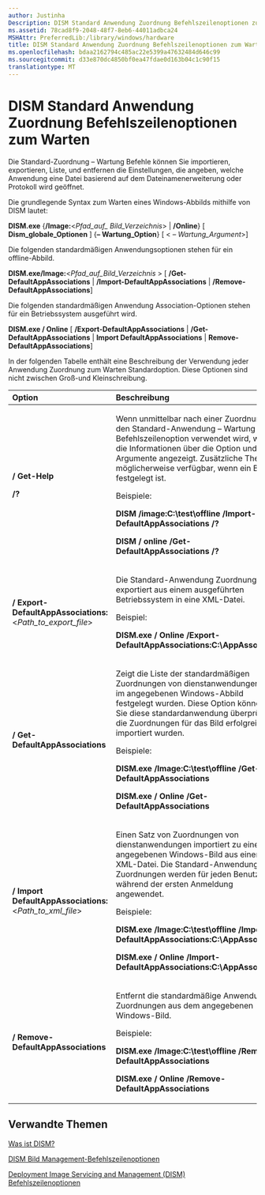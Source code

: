 ```yaml
---
author: Justinha
Description: DISM Standard Anwendung Zuordnung Befehlszeilenoptionen zum Warten
ms.assetid: 78cad8f9-2048-48f7-8eb6-44011adbca24
MSHAttr: PreferredLib:/library/windows/hardware
title: DISM Standard Anwendung Zuordnung Befehlszeilenoptionen zum Warten
ms.openlocfilehash: bdaa2162794c485ac22e5399a47632484d646c99
ms.sourcegitcommit: d33e870dc4850bf0ea47fdae0d163b04c1c90f15
translationtype: MT
---
```

# <a name="dism-default-application-association-servicing-command-line-options"></a>DISM Standard Anwendung Zuordnung Befehlszeilenoptionen zum Warten


Die Standard-Zuordnung – Wartung Befehle können Sie importieren, exportieren, Liste, und entfernen die Einstellungen, die angeben, welche Anwendung eine Datei basierend auf dem Dateinamenerweiterung oder Protokoll wird geöffnet.

Die grundlegende Syntax zum Warten eines Windows-Abbilds mithilfe von DISM lautet:

**DISM.exe** {**/Image:**&lt;*Pfad\_auf\_ Bild\_Verzeichnis*&gt; | **/Online**} \[ **Dism\_globale\_Optionen** \] {**– Wartung\_Option**} \[ &lt; *– Wartung\_Argument*&gt;\]

Die folgenden standardmäßigen Anwendungsoptionen stehen für ein offline-Abbild.

**DISM.exe/Image:**&lt;*Pfad\_auf\_Bild\_Verzeichnis* &gt; \[ **/Get-DefaultAppAssociations** | **/Import-DefaultAppAssociations** | **/Remove-DefaultAppAssociations**\]

Die folgenden standardmäßigen Anwendung Association-Optionen stehen für ein Betriebssystem ausgeführt wird.

**DISM.exe / Online** \[ **/Export-DefaultAppAssociations** | **/Get-DefaultAppAssociations** | **Import DefaultAppAssociations** | **Remove-DefaultAppAssociations**\]

In der folgenden Tabelle enthält eine Beschreibung der Verwendung jeder Anwendung Zuordnung zum Warten Standardoption. Diese Optionen sind nicht zwischen Groß-und Kleinschreibung.

<table>
<colgroup>
<col width="50%" />
<col width="50%" />
</colgroup>
<thead>
<tr class="header">
<th align="left">Option</th>
<th align="left">Beschreibung</th>
</tr>
</thead>
<tbody>
<tr class="odd">
<td align="left"><p><strong>/ Get-Help</strong></p>
<p><strong>/?</strong></p></td>
<td align="left"><p>Wenn unmittelbar nach einer Zuordnung für den Standard-Anwendung – Wartung Befehlszeilenoption verwendet wird, wird die Informationen über die Option und die Argumente angezeigt. Zusätzliche Themen möglicherweise verfügbar, wenn ein Bild festgelegt ist.</p>
<p>Beispiele:</p>
<p><strong>DISM /image:C:\test\offline /Import-DefaultAppAssociations /?</strong></p>
<p><strong>DISM / online /Get-DefaultAppAssociations /?</strong></p></td>
</tr>
<tr class="even">
<td align="left"><p><strong>/ Export-DefaultAppAssociations:</strong>&lt;<em>Path_to_export_file</em>&gt;</p></td>
<td align="left"><p>Die Standard-Anwendung Zuordnungen exportiert aus einem ausgeführten Betriebssystem in eine XML-Datei.</p>
<p>Beispiel:</p>
<p><strong>DISM.exe / Online /Export-DefaultAppAssociations:C:\AppAssoc.xml</strong></p></td>
</tr>
<tr class="odd">
<td align="left"><p><strong>/ Get-DefaultAppAssociations</strong></p></td>
<td align="left"><p>Zeigt die Liste der standardmäßigen Zuordnungen von dienstanwendungen, die im angegebenen Windows-Abbild festgelegt wurden. Diese Option können Sie diese standardanwendung überprüfen, die Zuordnungen für das Bild erfolgreich importiert wurden.</p>
<p>Beispiele:</p>
<p><strong>DISM.exe /Image:C:\test\offline /Get-DefaultAppAssociations</strong></p>
<p><strong>DISM.exe / Online /Get-DefaultAppAssociations</strong></p></td>
</tr>
<tr class="even">
<td align="left"><p><strong>/ Import DefaultAppAssociations:</strong>&lt;<em>Path_to_xml_file</em>&gt;</p></td>
<td align="left"><p>Einen Satz von Zuordnungen von dienstanwendungen importiert zu einem angegebenen Windows-Bild aus einer XML-Datei. Die Standard-Anwendung Zuordnungen werden für jeden Benutzer während der ersten Anmeldung angewendet.</p>
<p>Beispiele:</p>
<p><strong>DISM.exe /Image:C:\test\offline /Import-DefaultAppAssociations:C:\AppAssoc.xml</strong></p>
<p><strong>DISM.exe / Online /Import-DefaultAppAssociations:C:\AppAssoc.xml</strong></p></td>
</tr>
<tr class="odd">
<td align="left"><p><strong>/ Remove-DefaultAppAssociations</strong></p></td>
<td align="left"><p>Entfernt die standardmäßige Anwendung Zuordnungen aus dem angegebenen Windows-Bild.</p>
<p>Beispiele:</p>
<p><strong>DISM.exe /Image:C:\test\offline /Remove-DefaultAppAssociations</strong></p>
<p><strong>DISM.exe / Online /Remove-DefaultAppAssociations</strong></p></td>
</tr>
</tbody>
</table>

 

## <a name="span-idrelatedtopicsspanrelated-topics"></a><span id="related_topics"></span>Verwandte Themen


[Was ist DISM?](what-is-dism.md)

[DISM Bild Management-Befehlszeilenoptionen](dism-image-management-command-line-options-s14.md)

[Deployment Image Servicing and Management (DISM) Befehlszeilenoptionen](deployment-image-servicing-and-management--dism--command-line-options.md)

 

 






